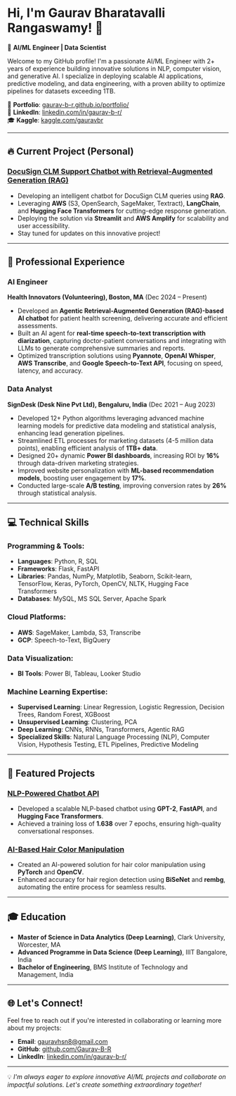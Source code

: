 # Hi, I'm Gaurav Bharatavalli Rangaswamy! 👋  
🚀 **AI/ML Engineer | Data Scientist**

Welcome to my GitHub profile! I'm a passionate AI/ML Engineer with 2+ years of experience building innovative solutions in NLP, computer vision, and generative AI. I specialize in deploying scalable AI applications, predictive modeling, and data engineering, with a proven ability to optimize pipelines for datasets exceeding 1TB.

🌟 **Portfolio**: [gaurav-b-r.github.io/portfolio/](https://gaurav-b-r.github.io/portfolio/)  
💼 **LinkedIn**: [linkedin.com/in/gaurav-b-r/](https://www.linkedin.com/in/gaurav-b-r/)  
🎓 **Kaggle**: [kaggle.com/gauravbr](https://www.kaggle.com/gauravbr)  

---

## 🔥 Current Project (Personal)
### [DocuSign CLM Support Chatbot with Retrieval-Augmented Generation (RAG)](https://github.com/Gaurav-B-R/docusign-clm-chatbot-rag)
- Developing an intelligent chatbot for DocuSign CLM queries using **RAG**.
- Leveraging **AWS** (S3, OpenSearch, SageMaker, Textract), **LangChain**, and **Hugging Face Transformers** for cutting-edge response generation.
- Deploying the solution via **Streamlit** and **AWS Amplify** for scalability and user accessibility.
- Stay tuned for updates on this innovative project!

---

## 💼 Professional Experience
### **AI Engineer**  
**Health Innovators (Volunteering), Boston, MA** (Dec 2024 – Present)  
- Developed an **Agentic Retrieval-Augmented Generation (RAG)-based AI chatbot** for patient health screening, delivering accurate and efficient assessments.  
- Built an AI agent for **real-time speech-to-text transcription with diarization**, capturing doctor-patient conversations and integrating with LLMs to generate comprehensive summaries and reports.  
- Optimized transcription solutions using **Pyannote**, **OpenAI Whisper**, **AWS Transcribe**, and **Google Speech-to-Text API**, focusing on speed, latency, and accuracy.

### **Data Analyst**  
**SignDesk (Desk Nine Pvt Ltd), Bengaluru, India** (Dec 2021 – Aug 2023)  
- Developed 12+ Python algorithms leveraging advanced machine learning models for predictive data modeling and statistical analysis, enhancing lead generation pipelines.  
- Streamlined ETL processes for marketing datasets (4-5 million data points), enabling efficient analysis of **1TB+ data**.  
- Designed 20+ dynamic **Power BI dashboards**, increasing ROI by **16%** through data-driven marketing strategies.  
- Improved website personalization with **ML-based recommendation models**, boosting user engagement by **17%**.  
- Conducted large-scale **A/B testing**, improving conversion rates by **26%** through statistical analysis.

---

## 💻 Technical Skills
### Programming & Tools:
- **Languages**: Python, R, SQL  
- **Frameworks**: Flask, FastAPI  
- **Libraries**: Pandas, NumPy, Matplotlib, Seaborn, Scikit-learn, TensorFlow, Keras, PyTorch, OpenCV, NLTK, Hugging Face Transformers  
- **Databases**: MySQL, MS SQL Server, Apache Spark

### Cloud Platforms:
- **AWS**: SageMaker, Lambda, S3, Transcribe  
- **GCP**: Speech-to-Text, BigQuery  

### Data Visualization:
- **BI Tools**: Power BI, Tableau, Looker Studio  

### Machine Learning Expertise:
- **Supervised Learning**: Linear Regression, Logistic Regression, Decision Trees, Random Forest, XGBoost  
- **Unsupervised Learning**: Clustering, PCA  
- **Deep Learning**: CNNs, RNNs, Transformers, Agentic RAG  
- **Specialized Skills**: Natural Language Processing (NLP), Computer Vision, Hypothesis Testing, ETL Pipelines, Predictive Modeling  

---

## 🌟 Featured Projects
### [NLP-Powered Chatbot API](https://github.com/Gaurav-B-R/Clark_SPS_NLP_Chatbot)  
- Developed a scalable NLP-based chatbot using **GPT-2**, **FastAPI**, and **Hugging Face Transformers**.  
- Achieved a training loss of **1.638** over 7 epochs, ensuring high-quality conversational responses.  

### [AI-Based Hair Color Manipulation](https://github.com/Gaurav-B-R/AI-Hair-Color-Manipulation-PyTorch-OpenCV-Rembg)  
- Created an AI-powered solution for hair color manipulation using **PyTorch** and **OpenCV**.  
- Enhanced accuracy for hair region detection using **BiSeNet** and **rembg**, automating the entire process for seamless results.

---

## 🎓 Education
- **Master of Science in Data Analytics (Deep Learning)**, Clark University, Worcester, MA  
- **Advanced Programme in Data Science (Deep Learning)**, IIIT Bangalore, India  
- **Bachelor of Engineering**, BMS Institute of Technology and Management, India  

---

## 🌐 Let's Connect!
Feel free to reach out if you're interested in collaborating or learning more about my projects:  
- **Email**: gauravhsn8@gmail.com  
- **GitHub**: [github.com/Gaurav-B-R](https://github.com/Gaurav-B-R)  
- **LinkedIn**: [linkedin.com/in/gaurav-b-r/](https://www.linkedin.com/in/gaurav-b-r/)  

---

💡 *I'm always eager to explore innovative AI/ML projects and collaborate on impactful solutions. Let's create something extraordinary together!*
